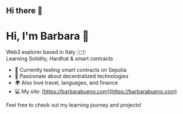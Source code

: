 ## Hi there 👋

# Hi, I'm Barbara 👋

Web3 explorer based in Italy 🇮🇹  
Learning Solidity, Hardhat & smart contracts  

- 🧪 Currently testing smart contracts on Sepolia  
- 🧠 Passionate about decentralized technologies  
- 🌍 Also love travel, languages, and finance  
- 💻 My site: [https://barbarabueno.com](https://barbarabueno.com)

Feel free to check out my learning journey and projects!
